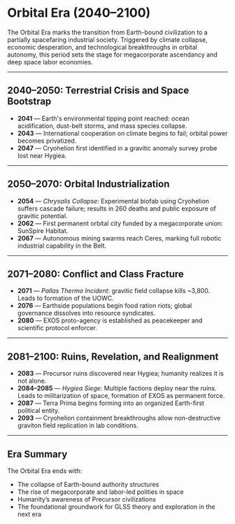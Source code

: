 # Orbital Era (2040–2100)

The Orbital Era marks the transition from Earth-bound civilization to a partially spacefaring industrial society. Triggered by climate collapse, economic desperation, and technological breakthroughs in orbital autonomy, this period sets the stage for megacorporate ascendancy and deep space labor economies.

---

## 2040–2050: Terrestrial Crisis and Space Bootstrap

- **2041** — Earth's environmental tipping point reached: ocean acidification, dust-belt storms, and mass species collapse.
- **2043** — International cooperation on climate begins to fail; orbital power becomes privatized.
- **2047** — Cryohelion first identified in a gravitic anomaly survey probe lost near Hygiea.

---

## 2050–2070: Orbital Industrialization

- **2054** — *Chrysalis Collapse*: Experimental biofab using Cryohelion suffers cascade failure; results in 260 deaths and public exposure of gravitic potential.
- **2062** — First permanent orbital city funded by a megacorporate union: SunSpire Habitat.
- **2067** — Autonomous mining swarms reach Ceres, marking full robotic industrial capability in the Belt.

---

## 2071–2080: Conflict and Class Fracture

- **2071** — *Pallas Thermo Incident*: gravitic field collapse kills ~3,800. Leads to formation of the UOWC.
- **2076** — Earthside populations begin food ration riots; global governance dissolves into resource syndicates.
- **2080** — EXOS proto-agency is established as peacekeeper and scientific protocol enforcer.

---

## 2081–2100: Ruins, Revelation, and Realignment

- **2083** — Precursor ruins discovered near Hygiea; humanity realizes it is not alone.
- **2084–2085** — *Hygiea Siege*: Multiple factions deploy near the ruins. Leads to militarization of space, formation of EXOS as permanent force.
- **2087** — Terra Prima begins forming into an organized Earth-first political entity.
- **2093** — Cryohelion containment breakthroughs allow non-destructive graviton field replication in lab conditions.

---

## Era Summary

The Orbital Era ends with:

- The collapse of Earth-bound authority structures
- The rise of megacorporate and labor-led polities in space
- Humanity’s awareness of Precursor civilizations
- The foundational groundwork for GLSS theory and exploration in the next era

